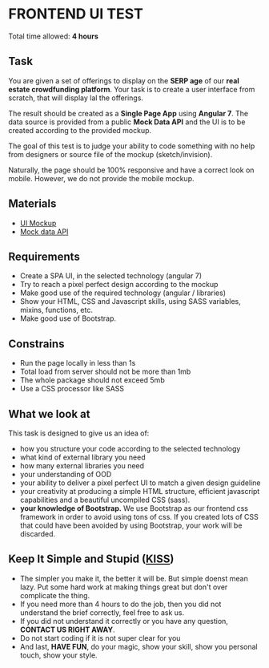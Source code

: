 # FRONTEND UI TEST

Total time allowed: **4 hours**

## Task

You are given a set of offerings to display on the **SERP age** of our **real estate crowdfunding platform**. Your task is to create a user interface from scratch, that will display lal the offerings.

The result should be created as a **Single Page App** using **Angular 7**. The data source is provided from a public **Mock Data API** and the UI is to be created according to the provided mockup.

The goal of this test is to judge your ability to code something with no help from designers or source file of the mockup (sketch/invision).

Naturally, the page should be 100% responsive and have a correct look on mobile. However, we do not provide the mobile mockup.

## Materials
- [UI Mockup](https://github.com/yossi55/frontend-test/blob/master/offerings.jpg)
- [Mock data API](http://private-1b3550-phpbackend.apiary-mock.com/offerings)

## Requirements
- Create a SPA UI, in the selected technology (angular 7)
- Try to reach a pixel perfect design according to the mockup
- Make good use of the required technology (angular / libraries)
- Show your HTML, CSS and Javascript skills, using SASS variables, mixins, functions, etc.
- Make good use of Bootstrap.

## Constrains
- Run the page locally in less than 1s
- Total load from server should not be more than 1mb
- The whole package should not exceed 5mb
- Use a CSS processor like SASS

## What we look at
This task is designed to give us an idea of:
- how you structure your code according to the selected technology
- what kind of external library you need
- how many external libraries you need
- your understanding of OOD
- your ability to deliver a pixel perfect UI to match a given design guideline
- your creativity at producing a simple HTML structure, efficient javascript capabilities and a beautiful uncompiled CSS (sass).
- **your knowledge of Bootstrap.** We use Bootstrap as our frontend css framework in order to avoid using tons of css. If you created lots of CSS that could have been avoided by using Bootstrap, your work will be discarded.

## Keep It Simple and Stupid ([KISS](https://en.wikipedia.org/wiki/KISS_principle))
- The simpler you make it, the better it will be. But simple doenst mean lazy. Put some hard work at making things great but don't over complicate the thing.
- If you need more than 4 hours to do the job, then you did not understand the brief correctly, feel free to ask us.
- If you did not understand it correctly or you have any question, **CONTACT US RIGHT AWAY**.
- Do not start coding if it is not super clear for you
- And last, **HAVE FUN**, do your magic, show your skill, show you personal touch, show your style.
